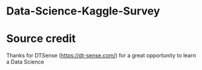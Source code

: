 # Data-Science-Kaggle-Survey

# Source credit
Thanks for DTSense (https://dt-sense.com/) for a great opportunity to learn a Data Science
